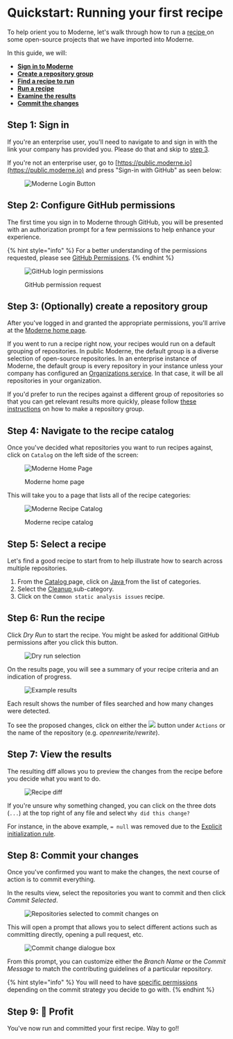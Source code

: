 # Quickstart: Running your first recipe

To help orient you to Moderne, let's walk through how to run a [recipe ](https://docs.openrewrite.org/v1beta/recipes)on some open-source projects that we have imported into Moderne.

In this guide, we will:

* [**Sign in to Moderne**](running-your-first-recipe.md#step-1-sign-in)
* [**Create a repository group**](running-your-first-recipe.md#step-3-optionally-create-a-repository-group)
* [**Find a recipe to run**](running-your-first-recipe.md#step-5-select-a-recipe)
* [**Run a recipe**](running-your-first-recipe.md#step-6-run-the-recipe)
* [**Examine the results**](running-your-first-recipe.md#step-7-view-the-results)
* [**Commit the changes**](running-your-first-recipe.md#step-8-commit-your-changes)

## Step 1: Sign in

If you're an enterprise user, you'll need to navigate to and sign in with the link your company has provided you. Please do that and skip to [step 3](running-your-first-recipe.md#step-3-optionally-create-a-repository-group).

If you're not an enterprise user, go to [https://public.moderne.io](https://public.moderne.io) and press "Sign-in with GitHub" as seen below:

<figure><img src="../.gitbook/assets/GitHubLogin.png" alt="Moderne Login Button"><figcaption></figcaption></figure>

## Step 2: Configure GitHub permissions

The first time you sign in to Moderne through GitHub, you will be presented with an authorization prompt for a few permissions to help enhance your experience.

{% hint style="info" %}
For a better understanding of the permissions requested, please see [GitHub Permissions](../references/github-permissions.md#oauth-permission).
{% endhint %}

<figure><img src="../.gitbook/assets/authentication-github-signin.png" alt="GitHub login permissions"><figcaption><p>GitHub permission request</p></figcaption></figure>

## Step 3: (Optionally) create a repository group

After you've logged in and granted the appropriate permissions, you'll arrive at the [Moderne home page](https://public.moderne.io/).

If you went to run a recipe right now, your recipes would run on a default grouping of repositories. In public Moderne, the default group is a diverse selection of open-source repositories. In an enterprise instance of Moderne, the default group is every repository in your instance unless your company has configured an [Organizations service](../references/organizations-service.md). In that case, it will be all repositories in your organization.

If you'd prefer to run the recipes against a different group of repositories so that you can get relevant results more quickly, please follow [these instructions](../references/managing-repository-groups.md#how-to-create-a-repository-group) on how to make a repository group.

## Step 4: Navigate to the recipe catalog

Once you've decided what repositories you want to run recipes against, click on `Catalog` on the left side of the screen:

<figure><img src="../.gitbook/assets/ModerneCatalog.png" alt="Moderne Home Page"><figcaption><p>Moderne home page</p></figcaption></figure>

This will take you to a page that lists all of the recipe categories:

<figure><img src="../.gitbook/assets/ModerneCatalog2.png" alt="Moderne Recipe Catalog"><figcaption><p>Moderne recipe catalog</p></figcaption></figure>

## Step 5: Select a recipe

Let's find a good recipe to start from to help illustrate how to search across multiple repositories.

1. From the [Catalog ](https://public.moderne.io/catalog)page, click on [Java ](https://public.moderne.io/catalog/org.openrewrite.java)from the list of categories.
2. Select the [Cleanup ](https://public.moderne.io/catalog/org.openrewrite.java.cleanup)sub-category.
3. Click on the `Common static analysis issues` recipe.

## Step 6: Run the recipe

Click _Dry Run_ to start the recipe. You might be asked for additional GitHub permissions after you click this button.

<figure><img src="../.gitbook/assets/DryRun.png" alt="Dry run selection"><figcaption></figcaption></figure>

On the results page, you will see a summary of your recipe criteria and an indication of progress.

<figure><img src="../.gitbook/assets/RecipeResults.png" alt="Example results"><figcaption></figcaption></figure>

Each result shows the number of files searched and how many changes were detected.

To see the proposed changes, click on either the ![](../.gitbook/assets/diff-button.png) button under `Actions` or the name of the repository (e.g. _openrewrite/rewrite_).

## Step 7: View the results

The resulting diff allows you to preview the changes from the recipe before you decide what you want to do.

<figure><img src="../.gitbook/assets/RecipeDiff.png" alt="Recipe diff"><figcaption></figcaption></figure>

If you're unsure why something changed, you can click on the three dots (`...`) at the top right of any file and select `Why did this change?`

For instance, in the above example, `= null` was removed due to the [Explicit initialization rule](https://public.moderne.io/recipes/org.openrewrite.java.cleanup.ExplicitInitialization).

## Step 8: Commit your changes

Once you've confirmed you want to make the changes, the next course of action is to commit everything.

In the results view, select the repositories you want to commit and then click _Commit Selected_.

<figure><img src="../.gitbook/assets/CommitSelected.png" alt="Repositories selected to commit changes on"><figcaption></figcaption></figure>

This will open a prompt that allows you to select different actions such as committing directly, opening a pull request, etc.

<figure><img src="../.gitbook/assets/CommitDialogue.png" alt="Commit change dialogue box"><figcaption></figcaption></figure>

From this prompt, you can customize either the _Branch Name_ or the _Commit Message_ to match the contributing guidelines of a particular repository.

{% hint style="info" %}
You will need to have [specific permissions](https://docs.moderne.io/references/github-permissions) depending on the commit strategy you decide to go with.
{% endhint %}

## Step 9: 🎉 Profit

You've now run and committed your first recipe. Way to go!!
